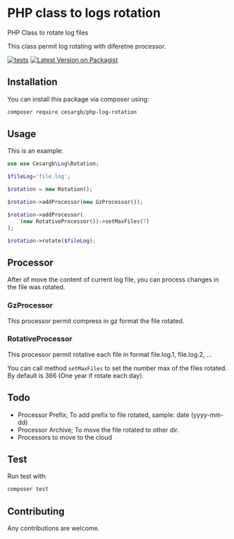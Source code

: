 
# PHP class to logs rotation
PHP Class to rotate log files

This class permit log rotating with diferetne processor.

[![tests](https://github.com/cesargb/php-log-rotation/workflows/tests/badge.svg)](https://github.com/cesargb/php-log-rotation/actions)
[![Latest Version on Packagist](https://img.shields.io/packagist/v/cesargb/php-log-rotation.svg?style=flat-square&color=brightgreen)](https://packagist.org/packages/cesargb/php-log-rotation)

## Installation

You can install this package via composer using:

```bash
composer require cesargb/php-log-rotation
```

## Usage

This is an example:

```php
use use Cesargb\Log\Rotation;

$fileLog='file.log';

$rotation = new Rotation();

$rotation->addProcessor(new GzProcessor());

$rotation->addProcessor(
    (new RotativeProcessor())->setMaxFiles(7)
);

$rotation->rotate($fileLog);
```

## Processor

After of move the content of current log file, you can process changes in
the file was rotated.

### GzProcessor

This processor permit compress in gz format the file rotated.

### RotativeProcessor

This processor permit rotative each file in format file.log.1, file.log.2, ...

You can call method `setMaxFiles` to set the number max of the files rotated.
By default is 366 (One year if rotate each day).

## Todo

* Processor Prefix; To add prefix to file rotated, sample: date (yyyy-mm-dd)
* Processor Archive; To move the file rotated to other dir.
* Processors to move to the cloud

## Test
Run test with:

```bash
composer test
```

## Contributing

Any contributions are welcome.

